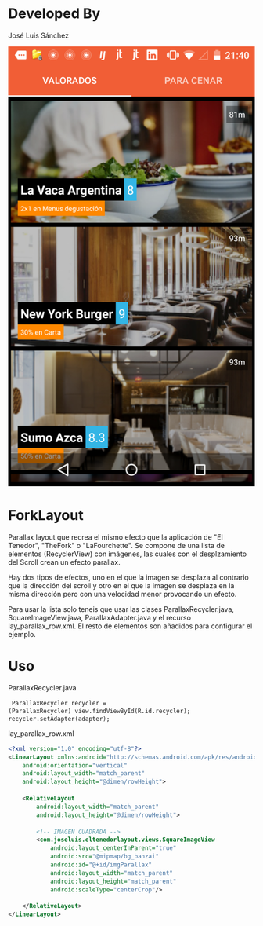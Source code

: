 # Developed By

José Luis Sánchez

![alt tag](https://github.com/jsancheh/ForkLayout/blob/master/captura.png)

# ForkLayout

Parallax layout que recrea el mismo efecto que la aplicación de "El Tenedor", "TheFork" o "LaFourchette". Se compone de una lista de elementos (RecyclerView) con imágenes, las cuales con el desplzamiento del Scroll crean un efecto parallax. 

Hay dos tipos de efectos, uno en el que la imagen se desplaza al contrario que la dirección del scroll y otro en el que la imagen se desplaza en la misma dirección pero con una velocidad menor provocando un efecto. 

Para usar la lista solo teneis que usar las clases ParallaxRecycler.java, SquareImageView.java, ParallaxAdapter.java y el recurso lay_parallax_row.xml. El resto de elementos son añadidos para configurar el ejemplo.

# Uso
ParallaxRecycler.java
<code><pre>
ParallaxRecycler recycler = (ParallaxRecycler) view.findViewById(R.id.recycler);
recycler.setAdapter(adapter);
</code></pre>

lay_parallax_row.xml
```xml
<?xml version="1.0" encoding="utf-8"?>
<LinearLayout xmlns:android="http://schemas.android.com/apk/res/android"
    android:orientation="vertical"
    android:layout_width="match_parent"
    android:layout_height="@dimen/rowHeight">

    <RelativeLayout
        android:layout_width="match_parent"
        android:layout_height="@dimen/rowHeight">

        <!-- IMAGEN CUADRADA -->
        <com.joseluis.eltenedorlayout.views.SquareImageView
            android:layout_centerInParent="true"
            android:src="@mipmap/bg_banzai"
            android:id="@+id/imgParallax"
            android:layout_width="match_parent"
            android:layout_height="match_parent"
            android:scaleType="centerCrop"/>

    </RelativeLayout>
</LinearLayout>
```
